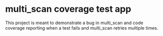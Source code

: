 multi_scan coverage test app
==================

This project is meant to demonstrate a bug in multi_scan and code coverage reporting when a test fails and multi_scan retries multiple times. 